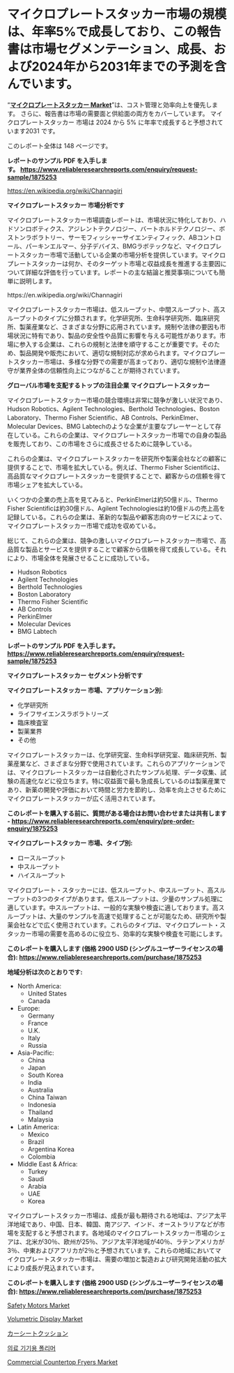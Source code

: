 <p><h1>マイクロプレートスタッカー市場の規模は、年率5%で成長しており、この報告書は市場セグメンテーション、成長、および2024年から2031年までの予測を含んでいます。</h1></p><p>&ldquo;<strong><a href="https://www.reliableresearchreports.com/microplate-stacker-r1875253">マイクロプレートスタッカー Market</a></strong>&rdquo;は、コスト管理と効率向上を優先します。 さらに、報告書は市場の需要面と供給面の両方をカバーしています。 マイクロプレートスタッカー 市場は 2024 から 5% に年率で成長すると予想されています2031 です。</p>
<p>このレポート全体は 148 ページです。</p>
<p><strong>レポートのサンプル PDF を入手します。&nbsp;<a href="https://www.reliableresearchreports.com/enquiry/request-sample/1875253">https://www.reliableresearchreports.com/enquiry/request-sample/1875253</a></strong></p>
<p><a href="https://en.wikipedia.org/wiki/Channagiri">https://en.wikipedia.org/wiki/Channagiri</a></p>
<p><strong>マイクロプレートスタッカー 市場分析です</strong></p>
<p><p>マイクロプレートスタッカー市場調査レポートは、市場状況に特化しており、ハドソンロボティクス、アジレントテクノロジー、バートホルドテクノロジー、ボストンラボラトリー、サーモフィッシャーサイエンティフィック、ABコントロール、パーキンエルマー、分子デバイス、BMGラボテックなど、マイクロプレートスタッカー市場で活動している企業の市場分析を提供しています。マイクロプレートスタッカーは何か、そのターゲット市場と収益成長を推進する主要因について詳細な評価を行っています。レポートの主な結論と推奨事項についても簡単に説明します。</p></p>
<p>https://en.wikipedia.org/wiki/Channagiri</p>
<p><p>マイクロプレートスタッカー市場は、低スループット、中間スループット、高スループットのタイプに分類されます。化学研究所、生命科学研究所、臨床研究所、製薬産業など、さまざまな分野に応用されています。規制や法律の要因も市場状況に特有であり、製品の安全性や品質に影響を与える可能性があります。市場に参入する企業は、これらの規制と法律を順守することが重要です。そのため、製品開発や販売において、適切な規制対応が求められます。マイクロプレートスタッカー市場は、多様な分野での需要が高まっており、適切な規制や法律遵守が業界全体の信頼性向上につながることが期待されています。</p></p>
<p><strong>グローバル市場を支配するトップの注目企業 マイクロプレートスタッカー</strong></p>
<p><p>マイクロプレートスタッカー市場の競合環境は非常に競争が激しい状況であり、Hudson Robotics、Agilent Technologies、Berthold Technologies、Boston Laboratory、Thermo Fisher Scientific、AB Controls、PerkinElmer、Molecular Devices、BMG Labtechのような企業が主要なプレーヤーとして存在している。これらの企業は、マイクロプレートスタッカー市場での自身の製品を販売しており、この市場をさらに成長させるために競争している。</p><p>これらの企業は、マイクロプレートスタッカーを研究所や製薬会社などの顧客に提供することで、市場を拡大している。例えば、Thermo Fisher Scientificは、高品質なマイクロプレートスタッカーを提供することで、顧客からの信頼を得て市場シェアを拡大している。</p><p>いくつかの企業の売上高を見てみると、PerkinElmerは約50億ドル、Thermo Fisher Scientificは約30億ドル、Agilent Technologiesは約10億ドルの売上高を記録している。これらの企業は、革新的な製品や顧客志向のサービスによって、マイクロプレートスタッカー市場で成功を収めている。</p><p>総じて、これらの企業は、競争の激しいマイクロプレートスタッカー市場で、高品質な製品とサービスを提供することで顧客から信頼を得て成長している。それにより、市場全体を発展させることに成功している。</p></p>
<p><ul><li>Hudson Robotics</li><li>Agilent Technologies</li><li>Berthold Technologies</li><li>Boston Laboratory</li><li>Thermo Fisher Scientific</li><li>AB Controls</li><li>PerkinElmer</li><li>Molecular Devices</li><li>BMG Labtech</li></ul></p>
<p><strong>レポートのサンプル PDF を入手します。 <a href="https://www.reliableresearchreports.com/enquiry/request-sample/1875253">https://www.reliableresearchreports.com/enquiry/request-sample/1875253</a></strong></p>
<p><strong>マイクロプレートスタッカー セグメント分析です</strong></p>
<p><strong>マイクロプレートスタッカー 市場、アプリケーション別:</strong></p>
<p><ul><li>化学研究所</li><li>ライフサイエンスラボラトリーズ</li><li>臨床検査室</li><li>製薬業界</li><li>その他</li></ul></p>
<p><p>マイクロプレートスタッカーは、化学研究室、生命科学研究室、臨床研究所、製薬産業など、さまざまな分野で使用されています。これらのアプリケーションでは、マイクロプレートスタッカーは自動化されたサンプル処理、データ収集、試験の高速化などに役立ちます。特に収益面で最も急成長しているのは製薬産業であり、新薬の開発や評価において時間と労力を節約し、効率を向上させるためにマイクロプレートスタッカーが広く活用されています。</p></p>
<p><strong>このレポートを購入する前に、質問がある場合はお問い合わせまたは共有します - <a href="https://www.reliableresearchreports.com/enquiry/pre-order-enquiry/1875253">https://www.reliableresearchreports.com/enquiry/pre-order-enquiry/1875253</a></strong></p>
<p><strong>マイクロプレートスタッカー 市場、タイプ別:</strong></p>
<p><ul><li>ロースループット</li><li>中スループット</li><li>ハイスループット</li></ul></p>
<p><p>マイクロプレート・スタッカーには、低スループット、中スループット、高スループットの3つのタイプがあります。低スループットは、少量のサンプル処理に適しています。中スループットは、一般的な実験や検査に適しております。高スループットは、大量のサンプルを高速で処理することが可能なため、研究所や製薬会社などで広く使用されています。これらのタイプは、マイクロプレート・スタッカー市場の需要を高めるのに役立ち、効率的な実験や検査を可能にします。</p></p>
<p><strong>このレポートを購入します (価格 2900 USD (シングルユーザーライセンスの場合): <a href="https://www.reliableresearchreports.com/purchase/1875253">https://www.reliableresearchreports.com/purchase/1875253</a></strong></p>
<p><strong>地域分析は次のとおりです:</strong></p>
<p><ul>
    <li>
        North America:
        <ul>
            <li>United States</li>
            <li>Canada</li>
        </ul>
    </li>
    <li>
        Europe:
        <ul>
            <li>Germany</li>
            <li>France</li>
            <li>U.K.</li>
            <li>Italy</li>
            <li>Russia</li>
        </ul>
    </li>
    <li>
        Asia-Pacific:
        <ul>
            <li>China</li>
            <li>Japan</li>
            <li>South Korea</li>
            <li>India</li>
            <li>Australia</li>
            <li>China Taiwan</li>
            <li>Indonesia</li>
            <li>Thailand</li>
            <li>Malaysia</li>
        </ul>
    </li>
    <li>
        Latin America:
        <ul>
            <li>Mexico</li>
            <li>Brazil</li>
            <li>Argentina Korea</li>
            <li>Colombia</li>
        </ul>
    </li>
    <li>
        Middle East & Africa:
        <ul>
            <li>Turkey</li>
            <li>Saudi</li>
            <li>Arabia</li>
            <li>UAE</li>
            <li>Korea</li>
        </ul>
    </li>
    </ul></p>
<p><p>マイクロプレートスタッカー市場は、成長が最も期待される地域は、アジア太平洋地域であり、中国、日本、韓国、南アジア、インド、オーストラリアなどが市場を支配すると予想されます。各地域のマイクロプレートスタッカー市場のシェアは、北米が30％、欧州が25％、アジア太平洋地域が40％、ラテンアメリカが3％、中東およびアフリカが2％と予想されています。これらの地域においてマイクロプレートスタッカー市場は、需要の増加と製造および研究開発活動の拡大により成長が見込まれています。</p></p>
<p><strong>このレポートを購入します (価格 2900 USD (シングルユーザーライセンスの場合): <a href="https://www.reliableresearchreports.com/purchase/1875253">https://www.reliableresearchreports.com/purchase/1875253</a></strong></p>
<p><p><a href="https://medium.com/@diegomoen/safety-motors-market-share-size-trends-industry-analysis-report-by-application-energy-f199f9f1f1c3">Safety Motors Market</a></p><p><a href="https://www.linkedin.com/pulse/volumetric-display-industry-analysis-report-its-market-t2hef?trackingId=sre3BfL1SFaNc3FGDkFjvQ%3D%3D">Volumetric Display Market</a></p><p><a href="https://medium.com/@scotttyesha/%E3%82%B0%E3%83%AD%E3%83%BC%E3%83%90%E3%83%AB%E3%82%AB%E3%83%BC%E3%82%B7%E3%83%BC%E3%83%88%E3%82%AF%E3%83%83%E3%82%B7%E3%83%A7%E3%83%B3%E7%94%A3%E6%A5%AD-%E7%A8%AE%E9%A1%9E-%E5%BF%9C%E7%94%A8-%E5%B8%82%E5%A0%B4%E3%83%97%E3%83%AC%E3%82%A4%E3%83%A4%E3%83%BC-%E5%9C%B0%E5%9F%9F%E5%88%A5%E6%88%90%E9%95%B7%E5%88%86%E6%9E%90-%E3%81%8A%E3%82%88%E3%81%B3%E5%B0%86%E6%9D%A5%E3%81%AE%E3%82%B7%E3%83%8A%E3%83%AA%E3%82%AA-2024%E5%B9%B4-2031%E5%B9%B4-ff32c9fbad83">カーシートクッション</a></p><p><a href="https://medium.com/@trevorkruvalis5678/%EC%9D%98%EB%A3%8C%EA%B8%B0%EA%B8%B0%EC%9A%A9-%EA%B3%A0%EB%B6%84%EC%9E%90-%EC%8B%9C%EC%9E%A5-%EC%A0%90%EC%9C%A0%EC%9C%A8-%EA%B7%9C%EB%AA%A8-%ED%8A%B8%EB%A0%8C%EB%93%9C-%EC%97%85%EA%B3%84-%EB%B6%84%EC%84%9D-%EB%B3%B4%EA%B3%A0%EC%84%9C-%EC%9D%91%EC%9A%A9-%EB%B6%84%EC%95%BC%EB%B3%84-%EC%9D%98%EB%A3%8C-%ED%8A%9C%EB%B9%99-%EC%9D%98%EB%A3%8C-%EA%B0%80%EB%B0%A9-%EB%B0%8F-%ED%8C%8C%EC%9A%B0%EC%B9%98-%EC%9D%B4%EC%8B%9D%EB%AC%BC-%EC%9D%98%EB%A3%8C-%EC%9E%A5%EB%B9%84-%EB%B0%8F-%EC%A7%84%EB%8B%A8%EA%B8%B0%EA%B8%B0-%EA%B8%B0%ED%83%80-%EC%9C%A0%ED%98%95%EB%B3%84-pvc-0c804fa46dac">의료 기기용 폴리머</a></p><p><a href="https://medium.com/@diegomoen/commercial-countertop-fryers-market-global-market-share-and-ranking-overall-sales-and-demand-d29298443570">Commercial Countertop Fryers Market</a></p></p>